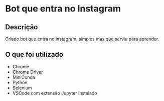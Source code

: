 # Bot que entra no Instagram

## Descrição

  Criado bot que entra no instagram, simples mas que serviu para aprender.

## O que foi utilizado

- Chrome
- Chrome Driver
- MiniConda
- Python
- Selenium
- VSCode com extensão Jupyter instalado
